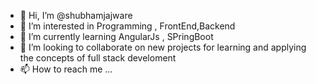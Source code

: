 - 👋 Hi, I’m @shubhamjajware
- 👀 I’m interested in Programming , FrontEnd,Backend
- 🌱 I’m currently learning AngularJs , SPringBoot
- 💞️ I’m looking to collaborate on new projects for learning and applying the concepts of full stack develoment
- 📫 How to reach me ...

<!---
shubhamjajware/shubhamjajware is a ✨ special ✨ repository because its `README.md` (this file) appears on your GitHub profile.
You can click the Preview link to take a look at your changes.
--->
